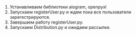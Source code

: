 1. Устанавливаем библиотеки aiogram, openpyxl
2. Запускаем registerUser.py и ждем пока все пользователи зарегестрируются.
3. Завершаем работу registerUser.py.
3. Запускаем Distribution.py и ожидаем рассылки.
